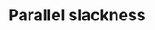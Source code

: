 ---
title: Parallel slackness
defn: |-
    We define the *(parallel) slackness* of a task-parallel computation executed on
    an ideal parallel computer with $P$ processors to be the ratio $(T_1/T_{\infty})/P = T_1/(PT_{\infty})$, 
    which is the factor by which the parallelism of the computation exceeds the number of processors in the machine.
    If the slackness is less than 1, perfect linear speedup is impossible.
---